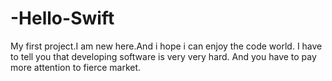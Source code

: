 # -Hello-Swift
My first project.I am new here.And i hope i can enjoy the code world.
I have to tell you that developing software is very very hard. And you have to pay more attention to fierce market. 
